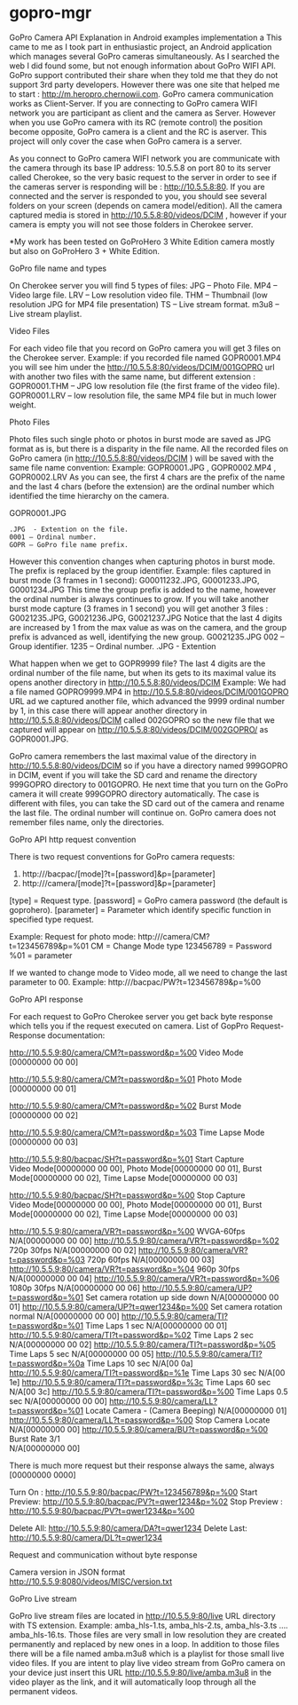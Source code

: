 gopro-mgr
=========

GoPro Camera API Explanation in Android examples implementation
a
This came to me as I took part in enthusiastic project, an Android application which manages several GoPro cameras simultaneously.
As I searched the web I did found some, but not enough information about GoPro WIFI API. GoPro support contributed their share when they told me that they do not support 3rd party developers. However there was one site that helped me to start : http://m.heropro.chernowii.com.
GoPro camera communication works as Client-Server. If you are connecting to GoPro camera WIFI network you are participant as client and the camera as Server. However when you use GoPro camera with its RC (remote control) the position become opposite, GoPro camera is a client and the RC is aserver.
This project will only cover the case when GoPro camera is a server.

As you connect to GoPro camera WIFI network you are communicate with the camera through its base IP address: 10.5.5.8 on port 80 to its server called Cherokee, so the very basic request to the server in order to see if the cameras server is responding will be : http://10.5.5.8:80.
If you are connected and the server is responded to you, you should see several folders on your screen (depends on camera model/edition). 
All the camera captured media is stored in http://10.5.5.8:80/videos/DCIM , however if your camera is empty you will not see those folders in Cherokee server.

*My work has been tested on GoProHero 3 White Edition camera  mostly but also on GoProHero 3 + White Edition.


GoPro file name and types

On Cherokee server you will find 5 types of files:
JPG – Photo File.
MP4 – Video large file.
LRV – Low resolution video file.
THM – Thumbnail (low resolution JPG for MP4 file presentation)
TS – Live stream format.
m3u8 – Live stream playlist.

Video Files

For each video file that you record on GoPro camera you will get 3 files on the Cherokee server. 
	Example: 
if you recorded file named GOPR0001.MP4 you will see him under the http://10.5.5.8:80/videos/DCIM/001GOPRO url with another two files with the same name, but different extension :  
GOPR0001.THM – JPG low resolution file (the first frame of the video file). GOPR0001.LRV – low resolution file, the same MP4 file but in much lower weight.

Photo Files

Photo files such single photo or photos in burst mode are saved as JPG format as is, but there is a disparity in the file name. 
All the recorded files on GoPro camera (in http://10.5.5.8:80/videos/DCIM ) will be saved with the same file name convention:
Example: GOPR0001.JPG , GOPR0002.MP4 , GOPR0002.LRV
As you can see, the first 4 chars are the prefix of the name and the last 4 chars (before the extension) are the ordinal number which identified the time hierarchy on the camera. 
	
GOPR0001.JPG 

	.JPG  - Extention on the file.
	0001 – Ordinal number.
	GOPR – GoPro file name prefix.




However this convention changes when capturing photos in burst mode. The prefix is replaced by the group identifier.
	Example: files captured in burst mode (3 frames in 1 second):
G00011232.JPG, G0001233.JPG, G0001234.JPG
This time the group prefix is added to the name, however the ordinal number is always continues to grow.
	If you will take another burst mode capture (3 frames in 1 second) you will get another 3 files :
G0021235.JPG, G0021236.JPG, G0021237.JPG
Notice that the last 4 digits are increased by 1 from the max value as was on the camera, and the group prefix is advanced as well, identifying the new group.
	G0021235.JPG
	002 – Group identifier.
	1235 – Ordinal number.
	.JPG - Extention

What happen when we get to GOPR9999 file?
The last 4 digits are the ordinal number of the file name, but when its gets to its maximal value its opens another directory in http://10.5.5.8:80/videos/DCIM 
Example: 
We had a file named GOPRO9999.MP4 in http://10.5.5.8:80/videos/DCIM/001GOPRO  URL ad we captured another file, which advanced the 9999 ordinal number by 1, in this case there will appear another directory in http://10.5.5.8:80/videos/DCIM called 002GOPRO so the new file that we captured will appear on http://10.5.5.8:80/videos/DCIM/002GOPRO/ as GOPR0001.JPG.

GoPro camera remembers the last maximal value of the directory in http://10.5.5.8:80/videos/DCIM so if you have a directory named 999GOPRO in DCIM, event if you will take the SD card and rename the directory 999GOPRO directory to 001GOPRO. He next time that you turn on the GoPro camera it will create 999GOPRO directory automatically.
	The case is different with files, you can take the SD card out of the camera and rename the last file. The ordinal number will continue on.
 GoPro camera does not remember files name, only the directories.



GoPro API http request convention

There is two request conventions for GoPro camera requests:
1.	http:///bacpac/[mode]?t=[password]&p=[parameter]
2.	http:///camera/[mode]?t=[password]&p=[parameter]

[type] = Request type.
[password] = GoPro camera password (the default is goprohero).
[parameter] = Parameter which identify specific function in specified type request.

Example:
Request for photo mode:	http:///camera/CM?t=123456789&p=%01
CM = Change Mode type
123456789 = Password
%01 = parameter

If we wanted to change mode to Video mode, all we need to change the last parameter to 00.
Example: http:///bacpac/PW?t=123456789&p=%00



GoPro API response

For each request to GoPro Cherokee server you get back byte response which tells you if the request executed on camera.
List of GopPro Request-Response documentation:



http://10.5.5.9:80/camera/CM?t=password&p=%00	Video Mode</br>
	[00000000 00 00]

http://10.5.5.9:80/camera/CM?t=password&p=%01	Photo Mode</br>
	[00000000 00 01]

http://10.5.5.9:80/camera/CM?t=password&p=%02	Burst Mode</br>
	[00000000 00 02]

http://10.5.5.9:80/camera/CM?t=password&p=%03	Time Lapse Mode</br>
	[00000000 00 03]
			
http://10.5.5.9:80/bacpac/SH?t=password&p=%01	Start Capture</br>
	Video Mode[00000000 00 00],
	Photo Mode[00000000 00 01],
	Burst Mode[00000000 00 02],
	Time Lapse Mode[00000000 00 03]

http://10.5.5.9:80/bacpac/SH?t=password&p=%00	Stop Capture	
	Video Mode[00000000 00 00],
	Photo Mode[00000000 00 01],
	Burst Mode[00000000 00 02],
	Time Lapse Mode[00000000 00 03]

http://10.5.5.9:80/camera/VR?t=password&p=%00   WVGA-60fps
	N/A[00000000 00 00]
http://10.5.5.9:80/camera/VR?t=password&p=%02	720p 30fps
	N/A[00000000 00 02]
http://10.5.5.9:80/camera/VR?t=password&p=%03	720p 60fps
	N/A[00000000 00 03]
http://10.5.5.9:80/camera/VR?t=password&p=%04	960p 30fps
	N/A[00000000 00 04]
http://10.5.5.9:80/camera/VR?t=password&p=%06	1080p 30fps
	N/A[00000000 00 06]
http://10.5.5.9:80/camera/UP?t=password&p=%01	Set camera rotation up side down
	N/A[00000000 00 01]
http://10.5.5.9:80/camera/UP?t=qwer1234&p=%00	Set camera rotation normal
	N/A[00000000 00 00]
http://10.5.5.9:80/camera/TI?t=password&p=%01	Time Laps 1 sec
	N/A[00000000 00 01]
http://10.5.5.9:80/camera/TI?t=password&p=%02	Time Laps 2 sec	
	N/A[00000000 00 02]
http://10.5.5.9:80/camera/TI?t=password&p=%05	Time Laps 5 sec	
	N/A[00000000 00 05]
http://10.5.5.9:80/camera/TI?t=password&p=%0a	Time Laps 10 sec
	N/A[00 0a]
http://10.5.5.9:80/camera/TI?t=password&p=%1e	Time Laps 30 sec
	N/A[00 1e]
http://10.5.5.9:80/camera/TI?t=password&p=%3c	Time Laps 60 sec
	N/A[00 3c]
http://10.5.5.9:80/camera/TI?t=password&p=%00	Time Laps 0.5 sec
	N/A[00000000 00 00]
http://10.5.5.9:80/camera/LL?t=password&p=%01	Locate Camera - (Camera Beeping)
	N/A[00000000 01]
http://10.5.5.9:80/camera/LL?t=password&p=%00	Stop Camera Locate
	N/A[00000000 00]
http://10.5.5.9:80/camera/BU?t=password&p=%00	Burst Rate 3/1 	
	N/A[00000000 00]




There is much more request but their response always the same, always [00000000 0000]

Turn On :
	http://10.5.5.9:80/bacpac/PW?t=123456789&p=%00
Start Preview: 
	http://10.5.5.9:80/bacpac/PV?t=qwer1234&p=%02
Stop Preview : 
	http://10.5.5.9:80/bacpac/PV?t=qwer1234&p=%00

Delete All: 
	http://10.5.5.9:80/camera/DA?t=qwer1234
Delete Last: 
	http://10.5.5.9:80/camera/DL?t=qwer1234


Request and communication without byte response

Camera version in JSON format
	http://10.5.5.9:8080/videos/MISC/version.txt


GoPro Live stream

GoPro live stream files are located in http://10.5.5.9:80/live URL directory with TS extension.
Example: amba_hls-1.ts, amba_hls-2.ts, amba_hls-3.ts …. amba_hls-16.ts. 
  Those files are very small in low resolution they are created permanently and replaced by new ones in a loop.
In addition to those files there will be a file named amba.m3u8 which is a playlist for those small live video files. 
If you are intent to play live video stream from GoPro camera on your device just insert this URL http://10.5.5.9:80/live/amba.m3u8 in the video player as the link, and it will automatically loop through all the permanent videos.




